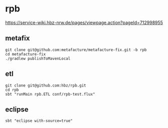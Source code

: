 # rpb

https://service-wiki.hbz-nrw.de/pages/viewpage.action?pageId=712998955

## metafix

```
git clone git@github.com:metafacture/metafacture-fix.git -b rpb
cd metafacture-fix
./gradlew publishToMavenLocal
```

## etl

```
git clone git@github.com:hbz/rpb.git
cd rpb
sbt "runMain rpb.ETL conf/rpb-test.flux"
```

## eclipse

```
sbt "eclipse with-source=true"
```
